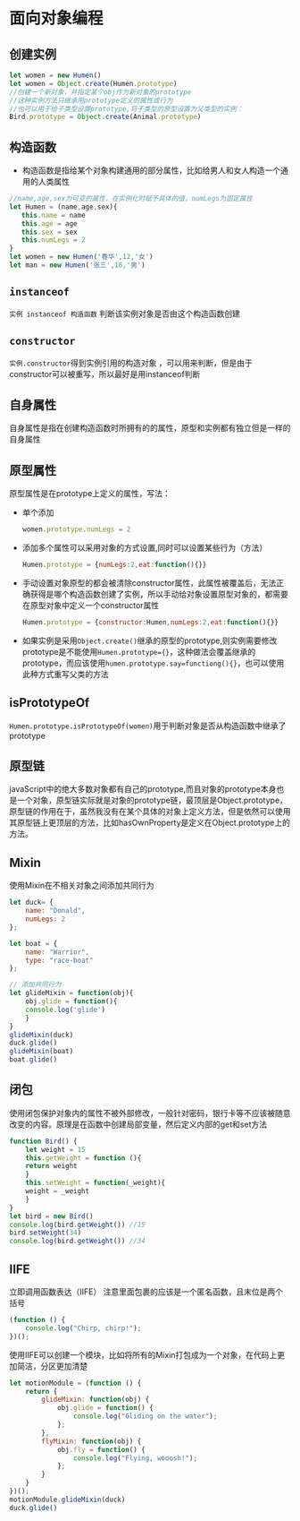 # 面向对象编程

## 创建实例

```js
let women = new Humen()
let women = Object.create(Humen.prototype)  
//创建一个新对象，并指定某个obj作为新对象的prototype
//这种实例方法只继承用prototype定义的属性或行为
//也可以用于给子类型设置prototype,将子类型的原型设置为父类型的实例：
Bird.prototype = Object.create(Animal.prototype)
```

## 构造函数

- 构造函数是指给某个对象构建通用的部分属性，比如给男人和女人构造一个通用的人类属性

 ```js
//name,age,sex为可变的属性，在实例化时赋予具体的值，numLegs为固定属性
let Humen = (name,age,sex){            
    this.name = name            
    this.age = age            
    this.sex = sex            
    this.numLegs = 2          
}          
let women = new Humen('春华',12,'女')          
let man = new Humen('张三',16,'男') 
 ```

## `instanceof`

`实例 instanceof 构造函数`  判断该实例对象是否由这个构造函数创建

## `constructor`

 `实例.constructor`得到实例引用的构造对象 ，可以用来判断，但是由于constructor可以被重写，所以最好是用instanceof判断

## 自身属性

自身属性是指在创建构造函数时所拥有的的属性，原型和实例都有独立但是一样的自身属性

## 原型属性

原型属性是在prototype上定义的属性，写法：

- 单个添加

    ```js
    women.prototype.numLegs = 2
    ```

- 添加多个属性可以采用对象的方式设置,同时可以设置某些行为（方法）

    ```js
    Humen.prototype = {numLegs:2,eat:function(){}}
    ```

- 手动设置对象原型的都会被清除constructor属性，此属性被覆盖后，无法正确获得是哪个构造函数创建了实例，所以手动给对象设置原型对象的，都需要在原型对象中定义一个constructor属性

    ```js
    Humen.prototype = {constructor:Humen,numLegs:2,eat:function(){}}
    ```

- 如果实例是采用`Object.create()`继承的原型的prototype,则实例需要修改prototype是不能使用`Humen.prototype={}`，这种做法会覆盖继承的prototype，而应该使用`humen.prototype.say=functiong(){}`，也可以使用此种方式重写父类的方法

## isPrototypeOf

`Humen.prototype.isPrototypeOf(women)`用于判断对象是否从构造函数中继承了prototype

## 原型链

javaScript中的绝大多数对象都有自己的prototype,而且对象的prototype本身也是一个对象，原型链实际就是对象的prototype链，最顶层是Object.prototype，原型链的作用在于，虽然我没有在某个具体的对象上定义方法，但是依然可以使用其原型链上更顶层的方法，比如hasOwnProperty是定义在Object.prototype上的方法。

## Mixin

使用Mixin在不相关对象之间添加共同行为

```js
let duck= {
    name: "Donald",
    numLegs: 2
};

let boat = {
    name: "Warrior",
    type: "race-boat"
};

// 添加共同行为
let glideMixin = function(obj){
    obj.glide = function(){
    console.log('glide')
    }
}
glideMixin(duck)
duck.glide()
glideMixin(boat)
boat.glide()
```

## 闭包

使用闭包保护对象内的属性不被外部修改，一般针对密码，银行卡等不应该被随意改变的内容。原理是在函数中创建局部变量，然后定义内部的get和set方法

```js
function Bird() {
    let weight = 15
    this.getWeight = function (){
    return weight
    }
    this.setWeight = function(_weight){
    weight = _weight
    }
}
let bird = new Bird()
console.log(bird.getWeight()) //15
bird.setWeight(34)
console.log(bird.getWeight()) //34
```

## IIFE

立即调用函数表达（IIFE） 注意里面包裹的应该是一个匿名函数，且末位是两个括号

```js
(function () {
    console.log("Chirp, chirp!");
})();
```

使用IIFE可以创建一个模块，比如将所有的Mixin打包成为一个对象，在代码上更加简洁，分区更加清楚

```js
let motionModule = (function () {
    return {
        glideMixin: function(obj) {
            obj.glide = function() {
                console.log("Gliding on the water");
            };
        },
        flyMixin: function(obj) {
            obj.fly = function() {
                console.log("Flying, wooosh!");
            };
        }
    }
})();
motionModule.glideMixin(duck)
duck.glide()
```

